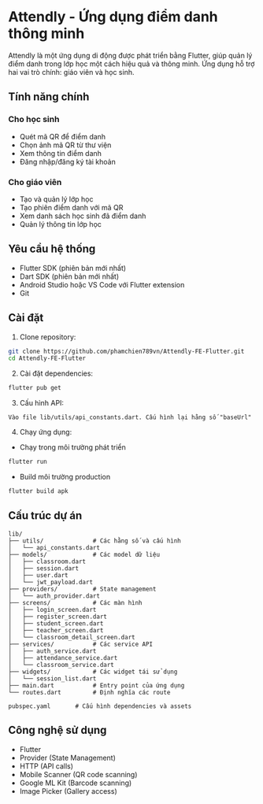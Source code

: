 # Attendly - Ứng dụng điểm danh thông minh

Attendly là một ứng dụng di động được phát triển bằng Flutter, giúp quản lý điểm danh trong lớp học một cách hiệu quả và thông minh. Ứng dụng hỗ trợ hai vai trò chính: giáo viên và học sinh.

## Tính năng chính

### Cho học sinh
- Quét mã QR để điểm danh
- Chọn ảnh mã QR từ thư viện
- Xem thông tin điểm danh
- Đăng nhập/đăng ký tài khoản

### Cho giáo viên
- Tạo và quản lý lớp học
- Tạo phiên điểm danh với mã QR
- Xem danh sách học sinh đã điểm danh
- Quản lý thông tin lớp học

## Yêu cầu hệ thống

- Flutter SDK (phiên bản mới nhất)
- Dart SDK (phiên bản mới nhất)
- Android Studio hoặc VS Code với Flutter extension
- Git

## Cài đặt

1. Clone repository:
```bash
git clone https://github.com/phamchien789vn/Attendly-FE-Flutter.git
cd Attendly-FE-Flutter
```

2. Cài đặt dependencies:
```bash
flutter pub get
```

3. Cấu hình API:
```
Vào file lib/utils/api_constants.dart. Cấu hình lại hằng số "baseUrl"
```

4. Chạy ứng dụng:
- Chạy trong môi trường phát triển
```bash
flutter run
```
- Build môi trường production
```bash
flutter build apk
```

## Cấu trúc dự án

```
lib/
├── utils/              # Các hằng số và cấu hình
│   └── api_constants.dart
├── models/             # Các model dữ liệu
│   ├── classroom.dart
│   ├── session.dart
│   ├── user.dart
│   └── jwt_payload.dart
├── providers/          # State management
│   └── auth_provider.dart
├── screens/            # Các màn hình
│   ├── login_screen.dart
│   ├── register_screen.dart
│   ├── student_screen.dart
│   ├── teacher_screen.dart
│   └── classroom_detail_screen.dart
├── services/           # Các service API
│   ├── auth_service.dart
│   ├── attendance_service.dart
│   └── classroom_service.dart
├── widgets/            # Các widget tái sử dụng
│   └── session_list.dart
├── main.dart           # Entry point của ứng dụng
└── routes.dart         # Định nghĩa các route

pubspec.yaml       # Cấu hình dependencies và assets
```

## Công nghệ sử dụng

- Flutter
- Provider (State Management)
- HTTP (API calls)
- Mobile Scanner (QR code scanning)
- Google ML Kit (Barcode scanning)
- Image Picker (Gallery access)